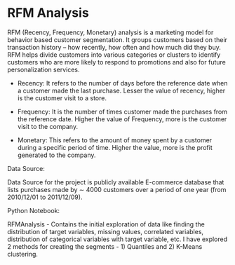 # RFM Analysis

RFM (Recency, Frequency, Monetary) analysis is a marketing model for behavior based customer segmentation. It groups customers based on their transaction history – how recently, how often and how much did they buy. 
RFM helps divide customers into various categories or clusters to identify customers who are more likely to respond to promotions and also for future personalization services.

* Recency: It refers to the number of days before the reference date when a customer made the last purchase. Lesser the value of recency, higher is the customer visit to a store.

* Frequency: It is the number of times customer made the purchases from the reference date. Higher the value of Frequency, more is the customer visit to the company.

* Monetary: This refers to the amount of money spent by a customer during a specific period of time. Higher the value, more is the profit generated to the company.


Data Source:

Data Source for the project is publicly available E-commerce database that lists purchases made by  ∼ 4000 customers over a period of one year (from 2010/12/01 to 2011/12/09).

Python Notebook:

RFMAnalysis - Contains the initial exploration of data like finding the distribution of target variables, missing values, correlated variables, distribution of categorical variables with target variable, etc.
I have explored 2 methods for creating the segments - 1) Quantiles and 2) K-Means clustering.
